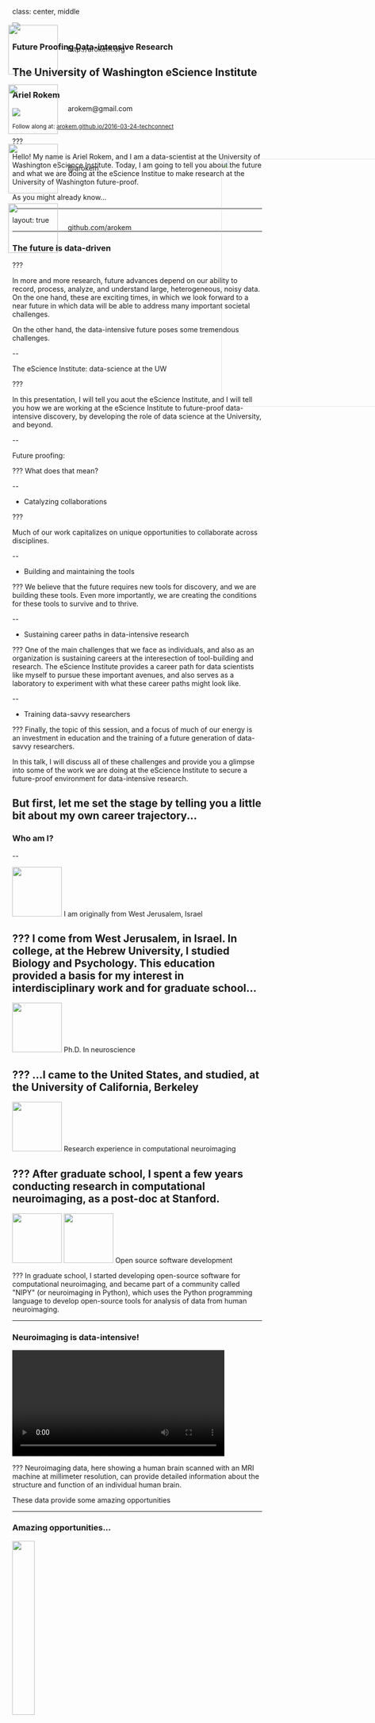 class: center, middle

<image src="images/techconnect-logo.png">

### **Future Proofing Data-intensive Research**
## **The University of Washington eScience Institute**

### Ariel Rokem

<image src="images/eScience_Logo_RGB_PP.png">

<small>Follow along at: <a href="">arokem.github.io/2016-03-24-techconnect</a></small>

???

Hello! My name is Ariel Rokem, and I am a data-scientist at the University of Washington eScience Institute. Today, I am going to tell you about the future and what we are doing at the eScience Institue to make research at the University of Washington future-proof.

As you might already know...

---

layout: true

<div style="position: absolute; left: 650px; top: 370px;">
<image src="images/escience-network.png" width=500px style="opacity:0.4;filter:alpha(opacity=40);"> </div>

---

### The future is data-driven

???

In more and more research, future advances depend on our ability to record, process, analyze, and understand large, heterogeneous, noisy data. On the one hand, these are exciting times, in which we look forward to a near future in which data will be able to address many important societal challenges.


On the other hand, the data-intensive future poses some tremendous challenges.

--

The eScience Institute: data-science at the UW

???

In this presentation, I will tell you aout the eScience Institute, and I will tell you how we are working at the eScience Institute to future-proof data-intensive discovery, by developing the role of data science at the University, and beyond.

--

Future proofing:

???
What does that mean?

--

   - Catalyzing collaborations

???

Much of our work capitalizes on unique opportunities to collaborate across disciplines.

--

   - Building and maintaining the tools

???
We believe that the future requires new tools for discovery, and we are building these tools. Even more importantly, we are creating the conditions for these tools to survive and to thrive.

--

   - Sustaining career paths in data-intensive research

???
One of the main challenges that we face as individuals, and also as an organization is sustaining careers at the interesection of tool-building and research. The eScience Institute provides a career path for data scientists like myself to pursue these important avenues, and also serves as a laboratory to experiment with what these career paths might look like.

--

   - Training data-savvy researchers

???
Finally, the topic of this session, and a focus of much of our energy is an investment in education and the training of a future generation of data-savvy researchers.

In this talk, I will discuss all of these challenges and provide you a glimpse into some of the work we are doing at the eScience Institute to secure a future-proof environment for data-intensive research.

But first, let me set the stage by telling you a little bit about my own career trajectory...
---

### Who am I?
--

<image src="images/huji-logo.png" height=100px> I am originally from West Jerusalem, Israel

???
I come from West Jerusalem, in Israel. In college, at the Hebrew University, I studied Biology and Psychology. This education provided a basis for my interest in interdisciplinary work and for graduate school...
--

<image src="images/berkeley-logo.png" height=100px> Ph.D. In neuroscience

???
...I came to the United States, and studied, at the University of California, Berkeley
--

<image src="images/stanford-logo.png" height=100px> Research experience in computational neuroimaging

???
After graduate school, I spent a few years conducting research in computational neuroimaging, as a post-doc at Stanford.
--

 <image src="images/scipy-logo.png" height=100px> <image src="images/nipy-logo.png" height=100px> Open source software development

???
In graduate school, I started developing open-source software for computational neuroimaging, and became part of a community called "NIPY" (or neuroimaging in Python), which uses the Python programming language to develop open-source tools for analysis of data from human neuroimaging.

---

### Neuroimaging is data-intensive!

<video id="mri-zstack" preload="auto" width="85%" height="auto" data-setup="{}" autoplay loop ><source src="./videos/mri-zstack.mov"/></video>

???
Neuroimaging data, here showing a human brain scanned with an MRI machine at millimeter resolution, can provide detailed information about the structure and function of an individual human brain.

These data provide some amazing opportunities

---

### Amazing opportunities...

<image src="images/obama_and_dna.jpg"  height="30%">

The <a href="https://www.whitehouse.gov/the-press-office/2015/01/30/fact-sheet-president-obama-s-precision-medicine-initiative"> **Precision Medicine** </a> initiative aims to make medicine:

#### Personalized, Predictive, Preventative, Participatory

<small><a href="http://www.ncbi.nlm.nih.gov/pmc/articles/PMC3978637/">Hood and Auffray (2013)</a></small>

???
Just last year, President Obama announced the Precision Medicine Iniative. This initiative aims to propel medical practice into the future, by making it Personalized, Predictive, Preventative and Participatory.

--

### The key to do this is in data!

???

The key to making this vision a reality is *data*! Though a major focus of the current precision medicine initiative is in caner research, let me give you an example from human neuroimaging.

---

### Automated Fiber Quantification

<a href="http://depts.washington.edu/bdelab/"> Jason Yeatman </a>, UW ILABS

<video preload="auto" width="60%" height="auto" data-setup="{}" autoplay loop ><source src="./videos/cc_tube_movie-373.mov"/> </video>

???

This example is taken from my work in collaboration with Jason Yeatman, a neuroscientist working at the University of Washington Institute for Learning and Brain Science.

In this movie, I am showing you the result of an MRI scan aimed at delineating the connections between different parts of the brain. This scan, conducted on a living breathing human being, provides us with information that allows us to trace the connections through the part of the brain known as the "white matter". This part of the brain contains the 'cables' that connect different parts of the so-called "gray matter", or the "cerebral cortex" that contains the bodies of the many billions of nerve cells in our brain. Many years of research have shown that these connections can be quite different between different individuals. Moreover, differences in the physical properties of these connections account for differences in health, and in cognitive abilities.

---

### Automated Fiber Quantification

<a href="http://depts.washington.edu/bdelab/"> Jason Yeatman </a>, UW ILABS

<image height="60%" src="images/AFQ-FA-CC.png">

<small><a href="http://journals.plos.org/plosone/article?id=10.1371/journal.pone.0049790">Yeatman et al. (2012)</a></small>

???
Jason and his colleagues have developed a method to automatically trace these connections from MRI data, and to extract the physical properties of the tissue along the tracks. This is called Automated Fiber Quantification, or AFQ.

---

### Automated Fiber Quantification

<a href="http://depts.washington.edu/bdelab/"> Jason Yeatman </a>, UW ILABS

<image height="35%" src="images/AFQ-cerebral-palsy.png">

<small><a href="http://journals.plos.org/plosone/article?id=10.1371/journal.pone.0049790">Yeatman et al. (2012)</a></small>

???
AFQ is useful, because in some individuals differences in the physical properties are only found in some parts of the tracks, and not in others

For example, in this image from a child with cerebral palsy, the tissue fractional anisotropy, a measurement of the tissue that tells us about the density of packing of the fibers in the tissue, the properties of the insulation of the nerve fibers, and about the prevalence of crossing fibers, among others  (her in yellow) is lower from that of a healthy control group (here in black) only in some parts of a track that connects the brain with the spinal cord, but not in others.
---

### Automated Fiber Quantification

<a href="http://depts.washington.edu/bdelab/"> Jason Yeatman </a>, UW ILABS

<image height="22%" src="images/AFQ-reading.png">

<small><a href="http://journals.plos.org/plosone/article?id=10.1371/journal.pone.0049790">Yeatman et al. (2012)</a></small>

???

Similarly, differences between children in their reading abilities correlate with differences in the fractional anisotropy in some parts of tracks through the temporal lobe of the brain, but not other parts of these same tracks.

These measurements, and the algorithms to analyze them are developing very quickly

---

### ...and daunting challenges

<image src="images/vanhorn-toga-2014.png" height=400px>
<p><small>Van Horn and Toga (2014)</small></p>

???
One of the big challenges facing the field is that with the development of measurements at higher and higher resolution, and with the public availability of data from many studies, the amount of data is growing very fast.
---

### The data deluge

--
Across many different fields

???

This data deluge is not unique to neuroscience
--

Astronomy

???
Other fields, like astronomy...
--

Genetics

???
...and genetics, have been dealing with large data sets for many years.

What is unique at this time is that this data deluge is now affecting many more fields, some of whom have never been
--

...

--

Social sciences

???
One example are fields in the social sciences. Where some questions could once be answered by collecting responses in a survey, many researchers can now turn to large data-sets at the scale of entire societies.

--
<image height="25%" src="images/cell-phone-poverty.jpg">

Josh Blumenstock

???
For example, in this research from I-School researcher Josh Blumenstock and his group, high resoltion maps of poverty and wealth in an entire country (In this case, the central-African country Rwanda) can be generated based on cell-phone usage patterns

---

### The eScience Institute

<image src="images/eScience_Logo_PMS.png" height=150px>

???

The mission of the University of Washington eScience Institute is to collaborate with researchers across disciplines, to develop and apply advanced computational methods and tools to ask interesting and important questions amidst this data deluge.
--
<p>
</p>
<image src="images/DSE-and-sponsors.png" height=200px>

$ 37.8M for 5 years: <a href="http://msdse.org/">"Moore-Sloan Data Science Environments"</a>

???
We have a broad portfolio of funding from many sources, but a major source of support is a grant that we got a few years ago from the Moore and Sloan foundations. The funding from these foundations has created a collaborative network of environments at three institutions: NYU, Berkeley and The University of washington, devoted to data science.

---

### What is *Data Science*?

<image src="images/Data_Science_VD.png" height=400px>

<a href="http://drewconway.com/zia/2013/3/26/the-data-science-venn-diagram">Drew Conway</a>

???
Wait, you say. What is data science? Well, the term actually comes from the data deluge that companies in the private sector have . They realized that a combination of different skills: knowledge about the domain from which the data was taken, programming skills, and quantitative skills together form a very powerful background to extract meaningful.

Data science has been very fruitful in the private sector, producing new and novel products such as image search on Google, or personalized movie and reading recommendations on Amazon or Netflix, but it has also had a large impace on traditional industries: with data-driven companies such as Uber revolutionizing old industries such as transportation.
---

### Challenges for DS in academia:

???
In academia, on the other hand, data science presents several challenges. These challenges are the focus of our work, and form the main working groups that the Moore-Sloan effort is funding
--

- Tools and software

???
The first is the development of tools and software for
--

- Reproducibility and open science

???
A second challenge that faces science that depends on an intensive engagement with data is the challenge to make this research open and reproducible.
--

- Career paths for data scientists

???
Faced with compelling opportunities in the private sector, academia is challenged to retain and nurture the careers of individuals with the combination of skills needed to pursue data-science.
--

- Education and training

???
It is almost equally challening to provide training and education to a new generation of data-driven researchers, in the face of rapidly developing tools and systems, and within the confines of traditional academic disciplinary silos.
--

- Physical and intellectual space

???
One of the solutions to this problem is the creation of physical and intellectual spaces that provide the setting for work on . More about that in just a minute.

--

- Data Science studies

???
Similarly, we are interested in distilling the lessons we are learning about data science in academia. For this purpose, researchers in the eScience Institute are conducting ethnographic studies, and a working group on data science studies is conducting explorations aimed to understand what facilitates success in academic data science. This group is also exploring the complex ethical implications of data science.

---

### Tools and software

Connecting research on data science methodology (Computer Science and Engineering, Statistics, Applied Math) with domain research questions.

???
A major part of the work that we do is to develop tools and software that will be useful to researchers in a variety of fields. This means that we connect work in data science methodology, such as computer science, statistics, and others, with work in specific domains.

---

### Image Processing Across Domains

Many research domains use image data!

<video preload="auto" width="60%" height="auto" data-setup="{}" autoplay loop ><source src="./videos/moth.mov"/> </video>

???
For example, we have noticed that researchers at the institute from several different fields all use image data and image processing algorithms in their research. For example, researchers in the biology department use high-speed cameras to record the flight of moths, and analyze these data to better understand how their wings work.
---

### Image Processing Across Domains

Many research domains use image data!

<image src="images/Cepheid-Variable-Stars.jpg">

???
Researchers in astronomy use humongous image data to model the structure of distant galaxies.
---

### Image Processing Across Domains

Computer Science: Magda Balazinska, Alvin Cheung, Parmita Mehta, Sven Dorkenwald

<image src="images/myria-logo.png">

Astronomy: Andy Connoly, Jake Vanderplas

Biology: Dave Williams

???

Magda Balazinska and others on the Computer Science and Engineering department have developed systems for cloud computing data analysis, such as the Myria system. Our current work together builds upon this expertiese to build together the next generation of scientific image processing tools, that will serve researchers across all of these domains, and more.
---

### The challenge of novelty squared

<a href="https://medium.com/@profjsb/novelty-squared-dd88857f662#.j9jtwaxe9">Josh Bloom</a>:

"the challenge of finding work that may be simultaneously novel both to the domain scientist and to the core computation, statistical, and algorithmic scientist. "

???
This kind of research poses a particular kind of challenge, because both sides of the collaboration have to be interested in it. This is what Josh Bloom, an astrophysicst from our collaborating institute at Berkeley has called "The challenge of novelty squared"

--

“The last thing I want to have happen with an interdisciplinary collaboration is that my CS and stats colleagues find their contribution to be routine if not mundane.”

???

Living in the future has its downsides! This work will not produce a neuroscience paper in the immediate future. Instead, it might produce the systems that all neuroscientists will use in 5 years!

So - while novelty squared is hard, it is also potentially transformative!
---

### The challenge of reproducibility

Reproducibility is a bed-rock of the scientific method.

--

As data and computations become more elaborate, it's not enough to describe you did.

--

#### Show your work!

???
As I mentioned before, one of the challenges for DS is that as the data and computations become more elaborate, a simple verbal description of the procedures will not suffice.

Instead, one way to restore the trust in the reproducibility of the work is to conduct our research in a manner that is transparent and open.
---

### The three pillars of open science

<image src="images/gorgolewski-poldrack-three-pillars.png" height=400px>

  <a href="http://biorxiv.org/content/early/2016/02/12/039354.full.pdf+html">Gorgolewski and Poldrack (2016)</a>

???
Chris Gorgolewski and Russ Poldrack, two neuroscientists from Stanford recently wrote a paper introducing these three pillars of open science. They called for the publication of code and data, and for open dissemination of the papers.

At the eScience Institute, we spend a lot of time thinking about these things, and discussing them with researchers in various fields. We also spend a lot of time and energy developing open-source software. As I told you before, I am involved in a community that develops open-source software for the analysis of neuroimaging data in python.

This community is part of a much larger community of researchers and programmers that develop a whole eco-system of tools for data analysis and scientific research in Python
---

#### Open-source science: the scientific Python eco-system

<image src="images/python-ecosystem1.png" height=500px>

???

We all rely on the Python language itself
---

#### Open-source science: the scientific Python eco-system

<image src="images/python-ecosystem2.png" height=500px>

???

Over the years, people have developed excellent tools in Python to support basic computational tasks that are common across many fields. For example, a library called numpy supports numerical operations on multi-dimensional arrays of data, such as those in image data.

Another library called scipy supports a wide range of computations, signal processing, statistics, optimization, and so forth.
---

#### Open-source science: the scientific Python eco-system

<image src="images/python-ecosystem3.png" height=500px>

???
On top of these basic tools, others have built tools that support a variety of domain agnostic operations: machine learning, plotting, symbolic math, etc.

---

#### Open-source science: the scientific Python eco-system

<image src="images/python-ecosystem4.png" height=500px>

???
Finally, researchers in various domains

Part of what makes this ecosystem so powerful is the fact that information flows in both directions: researchers at the edges, in various domains rely on the central projects, such as numpy and scipy, but they also contribute back to the development of these projects, allowing everyone to enjoy the network effect of an open and collaborative development community.
---

### Neuroimaging in Python

<a href="http://nipy.org/"><image src="images/nipy-logo.png" height="40%"></a>

???
Much of my own work in this context has been out here in the Neuroimaging in Python community, but we also see ourselves as part of this broader community and several others at the eScience Institute actively contribute into this broader community, through their own domains, or to the core of the eco-system.
---

#### A physical space: The WRF Data Science Studio

<image src="images/DataScienceStudio.jpg" height=250px>
<p>
</p>
<image src="images/WRFLogo.png" height=100px>

???
In addition to the support of this kind of virtual communities, one important thing that the eScience Institute provides is a physical space for data science on campus. This space, built with support from Moore and Sloan, and from the Washington Research Foundation, the Data Science Studio is located at the top of the Physics/Astronomy tower on the Southwestern corner of campus.  

This bigh open plan space is home to a team of data scientists, including myself and also serves as a space for a variety of collaborative activities: hackathons, seminars, lecture series and conferences around data science.

One of the most popular activities that we pursue in this space are focused on education and collaboration.
---

### Teach a person to fish

<image src="images/swc-logo.png" height=200px>

???

Another activity that serves researchers across campus are workshops that we host at the Data Science Institute on a variety of topics.

One kind of workshop that has been very popular are Software Carpentry "bootcamps"
--

Volunteer-based organization

???

Software Carpentry is a volunteer-based organization and community of practice...
--

Teaches researchers basic computing skills:

???
That teaches researchers from a variety of fields basic computing skills
--

1. How to use the Unix shell
1. Basic programming
1. Version control
1. Sometimes also teach SQL and/or software testing.

???
How to use the unix operating shell to control their operating system, how to program in Python, or in R, how to use version control to make their research reproducible and open. Sometimes we also cover more advanced topics, such as use of data-bases, or software testing.
---

### Why is this worth doing?

???

You might ask: why is this worth doing? In the next couple of slides, I will argue that this is highly relevant to many of you, working at UW IT.

In a blog post that he wrote, Greg Wilson, the co-founder of Software Carpentry made three hypotheses
--

"Ask the managers of high-performance computing centers what fraction of their budget they spent on hardware, software, and training, and what fractions they would like to spend. My prediction is:"

<image src="images/gvwilson1.png">

<a href="http://software-carpentry.org/blog/2015/08/three-graphs-i-would-like-to-see.html
">Greg Wilson</a>

???
The first relates to the gap between the resources that are spent on training versus the need for these resources. Arguably, the best form of future-proofing is education, and we might ask whether we are doing enough of this form of future-proofing. I don't know.
---

### Why is this worth doing?

"Measure how much computing power all of the scientists at a university (not just those with HPC accounts) use during a year. My prediction is:"

<image src="images/gvwilson2.png">

  <a href="http://software-carpentry.org/blog/2015/08/three-graphs-i-would-like-to-see.html
  ">Greg Wilson</a>

???
The second hypothesis is about the impact of this kind of training. Greg posits that many researchers at the University today are not doing high-performance computing on Big Data. Rather, they are doing mediocre-performance computing on medium data: computing things on laptops or desktops on data sets on the order of Megabytes to Gigabytes in size.
---

### Why is this worth doing?
"Classify all the support requests received by HPC center staff according to technical complexity, and see how that changes after something like a two-day Software Carpentry workshop. My prediction is:"

<image src="images/gvwilson3.png">

  <a href="http://software-carpentry.org/blog/2015/08/three-graphs-i-would-like-to-see.html
  ">Greg Wilson</a>

???
The last hypothesis pertains to the kinds of questions that people will ask from the IT person in their department. One of the main value propositions of training like that provided in Software Carpentry workshops is that it raises the overall complexity of the interactions that researchers and IT people can have, because it brings researchers over the initial hump of clue-lessness to where they can ask more interesting questions, and collaborate more effectively with the IT people in their department.
---

### Data Science Incubator

--

Focused, intensive collaborative projects

--

Quarter-long

--

Data scientists and domain researchers work side-by-side

--

Researchers from departments across the university apply to participate.

--

Just finished our <a href="http://escience.washington.edu/get-involved/incubator-programs/winter-2016/">third cohort</a> of projects.

???
Another form of training and collaboration that we have been doing is the data science incubator.

As part of our effort to reach out to the campus community and collaborate with researchers from a wide range of fields, departments and institutes on campus, the incubator projects offer the possibility for a researcher or researchers to work together with us on a quarter-long. During the course of the quarter, we work together with the researchers shoulder-to-shoulder to implement the software needed.

We recently had the finishing presentations of the Winter Incubator. Many researchers who participated found it to be a highly productive : "I did more in these 10 weeks than I would be able to do on my own in a year!"

I'll show you one example of such a project
---

### Example incubator project

#### Pulse-trains to percepts : models for retinal prosthetics

Winter 2016

With <a href="http://faculty.washington.edu/ionefine/">Ione Fine</a> and <a href="http://faculty.washington.edu/gboynton/">Geoff Boynton</a>, Department of Psychology

---

### Retinal Prosthetics

<image height=60% src="images/retina-with-implants.png">

---

### Retinal Prosthetics

<image height=60% src="images/retinal-prosthetic-photo.png">

---

### Retinal Prosthetics

<image height=40% src="images/retinal-prosthetic1.png">

---

### Models: from pulse to percept

<image height="30%" src="images/cascade-model.png">

<small> Greenwald et al. (2009), Horsager et al. (2009, 2010, 2011), Nanduri et al. (2011, 2013)</small>
---

### Software: from pulse to percept

<image height="30%" src="images/cascade-model.png">

Implemented as open-source software: http://github.com/uwescience/pulse2percept

--

Technical challenge:

--

- Retina modeled at 25 `\(\mu m\)` resolution

--

- Pulse-trains modeled at 5 `\(\mu sec\)` resolution

--

- 3 second movie `\(\rightarrow \)`  `\(7.5 x 10^{12}\)` elements

--

#### Solution: parallelize and compute on Amazon Web Services

---

### A "virtual patient"

<video width="60%" height="auto" autoplay loop muted="muted"><source src="./videos/girlJumpsInPool.mov
"/> </video>


---

### A "virtual patient"

<video width="60%" height="auto" autoplay loop ><source src="./videos/girlJumpsInPool_percept_lambda6_ampmax_5.mov
"/> </video>

---

### A "virtual patient"

<video muted="muted" width="60%" height="auto" autoplay loop ><source src="./videos/platformBostonT.mov
"/> </video>

---

### A "virtual patient"

<video  width="60%" height="auto" autoplay loop ><source src="./videos/platformBostonT_percept_lambda6_ampmax_5.mov
"/> </video>

---


### Data Science for Social Good

Addresses two additional challenges:

???

Another form of our incubator projects is our Data Science for Social Good Program (or DSSG). This program addresses two major challenges.
--

How do we provide training for data-scientists interested in social good?

???
The first is the education of data-scientists, especially in the social sciences, and fields that pertain to social good
--

How do we enable data-driven approaches in institutions devoted to social good?

???
The other is our ability to provide solutions to "real-world" problems outside the university.

--

<a href="http://urban.uw.edu/">Urban at UW
<image src="images/UrbanatUW-Seattle-World.png">
</a>

???
This project also dovetails with Urban at UW

Inspired by similar programs at the University of Chicago, and in the Atlanta Region, we initiated this program last summer.
---

### DSSG @ UW eScience 2015

--

16 student fellows

--

4 projects

--

Project leads from UW and from non-profit organizations in the region

--

???
The program consisted of 16 student-fellows, who, in teams of 4 pursued 4 different projects aimed at social good

---

#### Rerouting Solutions and Expensive Ride Analysis for King County Paratransit

Optimizing routing to reduce costs and develop tools to aid route planning

<image height="40%" src="images/paratransit-bus.png">

In collaboration with the <a href="https://tcat.cs.washington.edu/">Taskar Center for Accessible Technologies</a>
---

#### Rerouting Solutions and Expensive Ride Analysis for King County Paratransit

Optimizing routing to reduce costs and develop tools to aid route planning

<image height="70%" src="images/paratransit1.png">

---

#### Open Sidewalk Graph for Accessible Trip Planning

Connecting open sidewalk data through computational geometry

<image src="images/sidewalk-cleaning.png" height="40%">

In collaboration with the <a href="https://tcat.cs.washington.edu/">Taskar Center for Accessible Technologies</a>
---

#### Assessing Community Well-being through Open Data and Social Media

Creating a score-card for neighborhoods based on open data

<image src="images/report_page.png" height="40%">

In collaboration with <a href="http://thirdplacetechnologies.com/">Third Place Technologies</a>

---

#### Family homelessness: factors leading to permanent housing

Family Trajectories through Programs

<image height="35%" src="images/PierceTrajectories.png">

---

### DSSG @ UW eScience in 2016!

**Now accepting appplications for projects until March 30th**

<a href="http://escience.washington.edu/dssg-proposal">http://escience.washington.edu/dssg-proposal</a>

???

We are very excited to welcome a new cohort of DSSG fellows and projects this summer. Applications to participate as students have already closed (in fact, we are currently reviewing the more than 200 applications to participate!), but we are still soliciting applications for project proposals. Please spread the word about this program to your friends and colleagues on campus and beyond.
---

### The future is already here

--

### ... it's just not very evenly distributed.
                                              (William Gibson)

???

... the future is already here (click). It's just not very evenly distributed.

--

  - Catalyzing collaborations

--

  - Building and maintaining the tools

--

  - Sustaining career paths in data-intensive research

--

- Training data-savvy researchers

---

### Come talk to us!

<image height="40%" src="images/eScience_Logo_RGB_PP.png">

The eScience Institute will have a table later today

--

Come to our <a href="http://escience.washington.edu/office-hours/">office hours</a> at the DSS!

---
class: center
layout: false

### Stay in touch!

<div style="position:absolute; left: 220px; top:100px;">
  <img src="images/globe-xxl.png" width="100px;" style="background:none; border:none; box-shadow:none;">
  <div style="position:absolute; left: 120px; top:40px;">http://arokem.org
  </div>
</div>
<div style="position:absolute; left: 220px; top:220px;">
  <img src="images/email-11-xxl.png" width="100px;" style="background:none; border:none; box-shadow:none;">
  <div style="position:absolute; left: 120px; top:40px;">arokem@gmail.com
  </div>
</div>
<div style="position:absolute; left: 220px; top:340px;">
  <img src="images/twitter-xxl.png" width="100px;" style="background:none; border:none; box-shadow:none;">
  <div style="position:absolute; left: 120px; top:40px;">@arokem
  </div>
</div>
<div style="position:absolute; left: 220px; top:460px;">
  <img src="images/github-6-xxl.png" width="100px;" style="background:none; border:none; box-shadow:none;">
  <div style="position:absolute; left: 120px; top:40px;">github.com/arokem
  </div>
</div>



---

### Retinal Prosthetics

<image height="30%" src="images/paired-pulse-grid.png">

---

### Retinal Prosthetics

<image height="30%" src="images/paired-pulse-scoreboard-model.png">

---

### Retinal prosthetics:

<image height=40% src="images/paired-stimulation-percept.png">

---

### Retinal prosthetics: problems with the score-board model

<image height=40% src="images/paired-stimulation-w-oyster.png">
